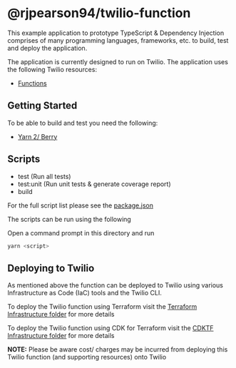 # @rjpearson94/twilio-function

This example application to prototype TypeScript & Dependency Injection comprises of many programming languages, frameworks, etc. to build, test and deploy the application.

The application is currently designed to run on Twilio. The application uses the following Twilio resources:

- [Functions](https://www.twilio.com/docs/runtime/functions)

## Getting Started

To be able to build and test you need the following:

- [Yarn 2/ Berry](https://yarnpkg.com/)

## Scripts

- test (Run all tests)
- test:unit (Run unit tests & generate coverage report)
- build

For the full script list please see the [package.json](./package.json)

The scripts can be run using the following

Open a command prompt in this directory and run

```sh
yarn <script>
```

## Deploying to Twilio

As mentioned above the function can be deployed to Twilio using various Infrastructure as Code (IaC) tools and the Twilio CLI.

To deploy the Twilio function using Terraform visit the [Terraform Infrastructure folder](./infrastructure/terraform) for more details

To deploy the Twilio function using CDK for Terraform visit the [CDKTF Infrastructure folder](./infrastructure/cdktf) for more details

**NOTE:** Please be aware cost/ charges may be incurred from deploying this Twilio function (and supporting resources) onto Twilio
